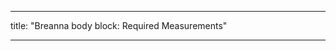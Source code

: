 ***

title: "Breanna body block: Required Measurements"

***

<PatternMeasurements pattern='breanna' />

